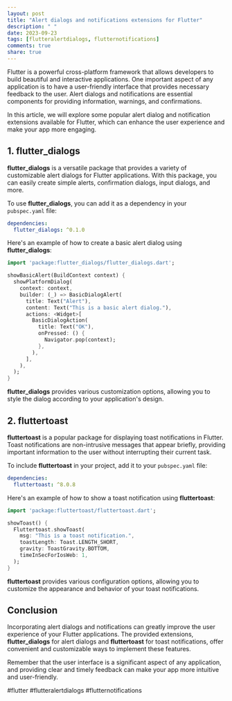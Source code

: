 ```yaml
---
layout: post
title: "Alert dialogs and notifications extensions for Flutter"
description: " "
date: 2023-09-23
tags: [flutteralertdialogs, flutternotifications]
comments: true
share: true
---
```


Flutter is a powerful cross-platform framework that allows developers to build beautiful and interactive applications. One important aspect of any application is to have a user-friendly interface that provides necessary feedback to the user. Alert dialogs and notifications are essential components for providing information, warnings, and confirmations.

In this article, we will explore some popular alert dialog and notification extensions available for Flutter, which can enhance the user experience and make your app more engaging.

## 1. flutter_dialogs

**flutter_dialogs** is a versatile package that provides a variety of customizable alert dialogs for Flutter applications. With this package, you can easily create simple alerts, confirmation dialogs, input dialogs, and more.

To use **flutter_dialogs**, you can add it as a dependency in your `pubspec.yaml` file:

```yaml
dependencies:
  flutter_dialogs: ^0.1.0
```

Here's an example of how to create a basic alert dialog using **flutter_dialogs**:

```dart
import 'package:flutter_dialogs/flutter_dialogs.dart';

showBasicAlert(BuildContext context) {
  showPlatformDialog(
    context: context,
    builder: (_) => BasicDialogAlert(
      title: Text("Alert"),
      content: Text("This is a basic alert dialog."),
      actions: <Widget>[
        BasicDialogAction(
          title: Text("OK"),
          onPressed: () {
            Navigator.pop(context);
          },
        ),
      ],
    ),
  );
}
```

**flutter_dialogs** provides various customization options, allowing you to style the dialog according to your application's design.

## 2. fluttertoast

**fluttertoast** is a popular package for displaying toast notifications in Flutter. Toast notifications are non-intrusive messages that appear briefly, providing important information to the user without interrupting their current task.

To include **fluttertoast** in your project, add it to your `pubspec.yaml` file:

```yaml
dependencies:
  fluttertoast: ^8.0.8
```

Here's an example of how to show a toast notification using **fluttertoast**:

```dart
import 'package:fluttertoast/fluttertoast.dart';

showToast() {
  Fluttertoast.showToast(
    msg: "This is a toast notification.",
    toastLength: Toast.LENGTH_SHORT,
    gravity: ToastGravity.BOTTOM,
    timeInSecForIosWeb: 1,
  );
}
```

**fluttertoast** provides various configuration options, allowing you to customize the appearance and behavior of your toast notifications.

## Conclusion

Incorporating alert dialogs and notifications can greatly improve the user experience of your Flutter applications. The provided extensions, **flutter_dialogs** for alert dialogs and **fluttertoast** for toast notifications, offer convenient and customizable ways to implement these features.

Remember that the user interface is a significant aspect of any application, and providing clear and timely feedback can make your app more intuitive and user-friendly.

#flutter #flutteralertdialogs #flutternotifications